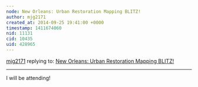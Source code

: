 ```yaml
---
node: New Orleans: Urban Restoration Mapping BLITZ!
author: mjg2171
created_at: 2014-09-25 19:41:00 +0000
timestamp: 1411674060
nid: 11131
cid: 10435
uid: 428965
---
```




[mjg2171](../profile/mjg2171) replying to: [New Orleans: Urban Restoration Mapping BLITZ!](../notes/stevie/09-11-2014/new-orleans-urban-restoration-mapping-blitz)

----
I will be attending!